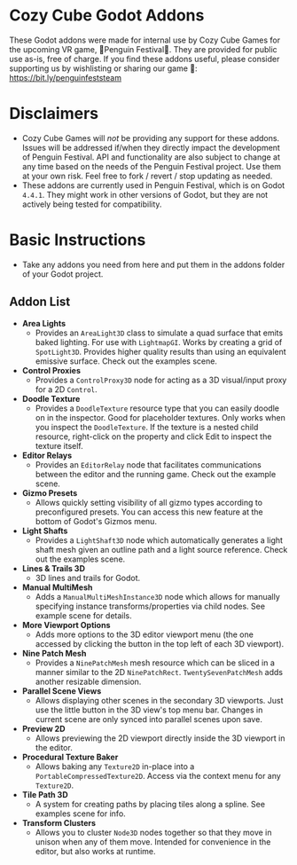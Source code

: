 # Cozy Cube Godot Addons
These Godot addons were made for internal use by Cozy Cube Games for the upcoming VR game, 🐧Penguin Festival🐧. They are provided for public use as-is, free of charge. If you find these addons useful, please consider supporting us by wishlisting or sharing our game 🙏: https://bit.ly/penguinfeststeam

# Disclaimers
- Cozy Cube Games will _not_ be providing any support for these addons. Issues will be addressed if/when they directly impact the development of Penguin Festival. API and functionality are also subject to change at any time based on the needs of the Penguin Festival project. Use them at your own risk. Feel free to fork / revert / stop updating as needed.
- These addons are currently used in Penguin Festival, which is on Godot `4.4.1`. They might work in other versions of Godot, but they are not actively being tested for compatibility.

# Basic Instructions
- Take any addons you need from here and put them in the addons folder of your Godot project.

## Addon List

- **Area Lights**
  - Provides an `AreaLight3D` class to simulate a quad surface that emits baked lighting. For use with `LightmapGI`. Works by creating a grid of `SpotLight3D`. Provides higher quality results than using an equivalent emissive surface. Check out the examples scene.
- **Control Proxies**
  - Provides a `ControlProxy3D` node for acting as a 3D visual/input proxy for a 2D `Control`.
- **Doodle Texture**
  - Provides a `DoodleTexture` resource type that you can easily doodle on in the inspector. Good for placeholder textures. Only works when you inspect the `DoodleTexture`. If the texture is a nested child resource, right-click on the property and click Edit to inspect the texture itself.
- **Editor Relays**
  - Provides an `EditorRelay` node that facilitates communications between the editor and the running game. Check out the example scene.
- **Gizmo Presets**
  - Allows quickly setting visibility of all gizmo types according to preconfigured presets. You can access this new feature at the bottom of Godot's Gizmos menu.
- **Light Shafts**
  - Provides a `LightShaft3D` node which automatically generates a light shaft mesh given an outline path and a light source reference. Check out the examples scene.
- **Lines & Trails 3D**
  - 3D lines and trails for Godot.
- **Manual MultiMesh**
  - Adds a `ManualMultiMeshInstance3D` node which allows for manually specifying instance transforms/properties via child nodes. See example scene for details.
- **More Viewport Options**
  - Adds more options to the 3D editor viewport menu (the one accessed by clicking the button in the top left of each 3D viewport).
- **Nine Patch Mesh**
  - Provides a `NinePatchMesh` mesh resource which can be sliced in a manner similar to the 2D `NinePatchRect`. `TwentySevenPatchMesh` adds another resizable dimension.
- **Parallel Scene Views**
  - Allows displaying other scenes in the secondary 3D viewports. Just use the little button in the 3D view's top menu bar. Changes in current scene are only synced into parallel scenes upon save.
- **Preview 2D**
  - Allows previewing the 2D viewport directly inside the 3D viewport in the editor.
- **Procedural Texture Baker**
  - Allows baking any `Texture2D` in-place into a `PortableCompressedTexture2D`. Access via the context menu for any `Texture2D`.
- **Tile Path 3D**
  - A system for creating paths by placing tiles along a spline. See examples scene for info.
- **Transform Clusters**
  - Allows you to cluster `Node3D` nodes together so that they move in unison when any of them move. Intended for convenience in the editor, but also works at runtime.